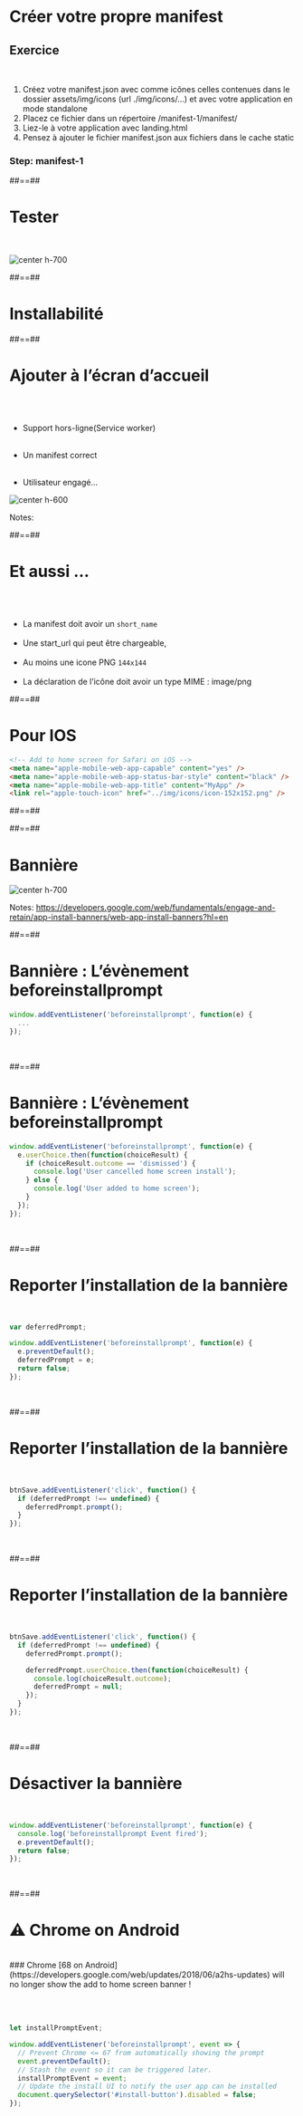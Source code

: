 <!-- .slide: class="exercice fire-bg-pink fire-specific-slide" data-background="css/theme/legacy/images/background_pink.png" -->

# Créer votre propre manifest

## Exercice

<br>

1. Créez votre manifest.json avec comme icônes celles contenues dans le dossier assets/img/icons (url ./img/icons/…) et avec votre application en mode standalone
2. Placez ce fichier dans un répertoire /manifest-1/manifest/
3. Liez-le à votre application avec landing.html
4. Pensez à ajouter le fichier manifest.json aux fichiers dans le cache static

### Step: manifest-1

##==##

# Tester

<br>

![center h-700](./assets/images/devtools_manifest.png)

##==##

<!-- .slide: data-background="./assets/images/installabilite.png" class="transition-white transition-center" -->

# Installabilité

##==##

# Ajouter à l’écran d’accueil

<div class="multicol">
  <div class="col">

<br><br>

- Support hors-ligne(Service worker)
  <br><br>
- Un manifest correct
  <br><br>
- Utilisateur engagé...

  </div>
  <div class="col">

![center h-600](./assets/images/pwa_add_to_screen.png)

</div>
</div>

Notes:

##==##

# Et aussi ...

<br><br>

- La manifest doit avoir un `short_name`
  <br><br>
- Une start_url qui peut être chargeable,
  <br><br>
- Au moins une icone PNG `144x144`
  <br><br>
- La déclaration de l’icône doit avoir un type MIME : image/png

##==##

<!-- .slide: class="with-code" -->

# Pour IOS

```html
<!-- Add to home screen for Safari on iOS -->
<meta name="apple-mobile-web-app-capable" content="yes" />
<meta name="apple-mobile-web-app-status-bar-style" content="black" />
<meta name="apple-mobile-web-app-title" content="MyApp" />
<link rel="apple-touch-icon" href="../img/icons/icon-152x152.png" />
```

<!-- .element: class="big-code" -->

##==##

<!-- .slide: data-background="./assets/images/install_banner.png" -->

##==##

# Bannière

![center h-700](./assets/images/banniere.png)

Notes:
https://developers.google.com/web/fundamentals/engage-and-retain/app-install-banners/web-app-install-banners?hl=en

##==##

<!-- .slide: class="with-code" -->

# Bannière : L’évènement beforeinstallprompt

```javascript
window.addEventListener('beforeinstallprompt', function(e) {
  ...
});
```

<!-- .element: class="big-code"-->

<br>

##==##

<!-- .slide: class="with-code" -->

# Bannière : L’évènement beforeinstallprompt

```javascript
window.addEventListener('beforeinstallprompt', function(e) {
  e.userChoice.then(function(choiceResult) {
    if (choiceResult.outcome == 'dismissed') {
      console.log('User cancelled home screen install');
    } else {
      console.log('User added to home screen');
    }
  });
});
```

<!-- .element: class="big-code"-->

<br>

##==##

<!-- .slide: class="with-code" -->

# Reporter l’installation de la bannière

<br>

```javascript
var deferredPrompt;

window.addEventListener('beforeinstallprompt', function(e) {
  e.preventDefault();
  deferredPrompt = e;
  return false;
});
```

<!-- .element: class="big-code"-->

<br>

##==##

<!-- .slide: class="with-code" -->

# Reporter l’installation de la bannière

<br>

```javascript
btnSave.addEventListener('click', function() {
  if (deferredPrompt !== undefined) {
    deferredPrompt.prompt();
  }
});
```

<!-- .element: class="big-code"-->

<br>

##==##

<!-- .slide: class="with-code" -->

# Reporter l’installation de la bannière

<br>

```javascript
btnSave.addEventListener('click', function() {
  if (deferredPrompt !== undefined) {
    deferredPrompt.prompt();

    deferredPrompt.userChoice.then(function(choiceResult) {
      console.log(choiceResult.outcome);
      deferredPrompt = null;
    });
  }
});
```

<!-- .element: class="big-code"-->

<br>

##==##

<!-- .slide: class="with-code" -->

# Désactiver la bannière

<br>

```javascript
window.addEventListener('beforeinstallprompt', function(e) {
  console.log('beforeinstallprompt Event fired');
  e.preventDefault();
  return false;
});
```

<!-- .element: class="big-code"-->

<br>

##==##

<!-- .slide: class="with-code" -->

# ⚠️ Chrome on Android

<br>
### Chrome [68 on Android](https://developers.google.com/web/updates/2018/06/a2hs-updates) will no longer show the add to home screen banner !

<br><br>

```javascript
let installPromptEvent;

window.addEventListener('beforeinstallprompt', event => {
  // Prevent Chrome <= 67 from automatically showing the prompt
  event.preventDefault();
  // Stash the event so it can be triggered later.
  installPromptEvent = event;
  // Update the install UI to notify the user app can be installed
  document.querySelector('#install-button').disabled = false;
});
```

<br>
